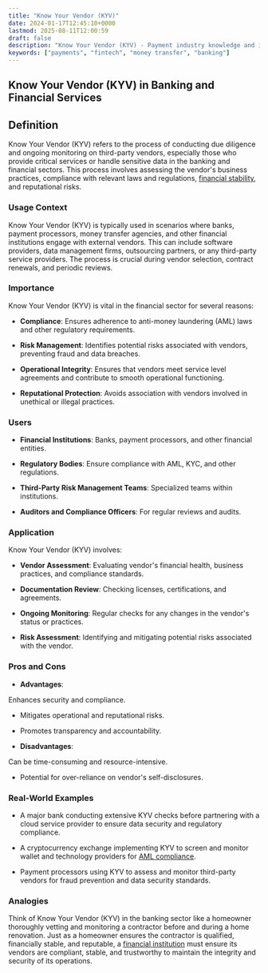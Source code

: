 ```yaml
---
title: "Know Your Vendor (KYV)"
date: 2024-01-17T12:45:10+0000
lastmod: 2025-08-11T12:00:59
draft: false
description: "Know Your Vendor (KYV) - Payment industry knowledge and insights"
keywords: ["payments", "fintech", "money transfer", "banking"]
---
```


## Know Your Vendor (KYV) in Banking and Financial Services

## Definition

Know Your Vendor (KYV) refers to the process of conducting due diligence and ongoing monitoring on third-party vendors, especially those who provide critical services or handle sensitive data in the banking and financial sectors. This process involves assessing the vendor's business practices, compliance with relevant laws and regulations, [financial stability](https://faisalkhanllc.xyz/resources/payments-wiki/f/financial-stability/), and reputational risks.

### Usage Context

Know Your Vendor (KYV) is typically used in scenarios where banks, payment processors, money transfer agencies, and other financial institutions engage with external vendors. This can include software providers, data management firms, outsourcing partners, or any third-party service providers. The process is crucial during vendor selection, contract renewals, and periodic reviews.

### Importance

Know Your Vendor (KYV) is vital in the financial sector for several reasons:

- **Compliance**: Ensures adherence to anti-money laundering (AML) laws and other regulatory requirements.

- **Risk Management**: Identifies potential risks associated with vendors, preventing fraud and data breaches.

- **Operational Integrity**: Ensures that vendors meet service level agreements and contribute to smooth operational functioning.

- **Reputational Protection**: Avoids association with vendors involved in unethical or illegal practices.

### Users

- **Financial Institutions**: Banks, payment processors, and other financial entities.

- **Regulatory Bodies**: Ensure compliance with AML, KYC, and other regulations.

- **Third-Party Risk Management Teams**: Specialized teams within institutions.

- **Auditors and Compliance Officers**: For regular reviews and audits.

###  Application

Know Your Vendor (KYV) involves:

- **Vendor Assessment**: Evaluating vendor's financial health, business practices, and compliance standards.

- **Documentation Review**: Checking licenses, certifications, and agreements.

- **Ongoing Monitoring**: Regular checks for any changes in the vendor's status or practices.

- **Risk Assessment**: Identifying and mitigating potential risks associated with the vendor.

### Pros and Cons

- **Advantages**:

Enhances security and compliance.

- Mitigates operational and reputational risks.

- Promotes transparency and accountability.

- **Disadvantages**:

Can be time-consuming and resource-intensive.

- Potential for over-reliance on vendor's self-disclosures.

### Real-World Examples

- A major bank conducting extensive KYV checks before partnering with a cloud service provider to ensure data security and regulatory compliance.

- A cryptocurrency exchange implementing KYV to screen and monitor wallet and technology providers for [AML compliance](https://faisalkhanllc.xyz/resources/payments-wiki/a/aml-compliance/).

- Payment processors using KYV to assess and monitor third-party vendors for fraud prevention and data security standards.

### Analogies

Think of Know Your Vendor (KYV) in the banking sector like a homeowner thoroughly vetting and monitoring a contractor before and during a home renovation. Just as a homeowner ensures the contractor is qualified, financially stable, and reputable, a [financial institution](https://faisalkhanllc.xyz/resources/payments-wiki/f/financial-institution-fi/) must ensure its vendors are compliant, stable, and trustworthy to maintain the integrity and security of its operations.